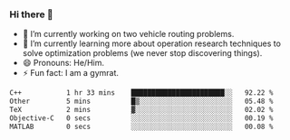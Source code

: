 ### Hi there 👋

- 🔭 I’m currently working on two vehicle routing problems.
- 🌱 I’m currently learning more about operation research techniques to solve optimization problems (we never stop discovering things).
- 😄 Pronouns: He/Him.
- ⚡ Fun fact: I am a gymrat.

<!-- - 📫 How to reach me: [oscarale930719@gmail.com](mailto:oscarale930719@gmail.com) -->

<!--
**oscaralejandro1907/oscaralejandro1907** is a ✨ _special_ ✨ repository because its `README.md` (this file) appears on your GitHub profile.

Here are some ideas to get you started:

- 🔭 I’m currently working on ...
- 🌱 I’m currently learning ...
- 👯 I’m looking to collaborate on ...
- 🤔 I’m looking for help with ...
- 💬 Ask me about ...
- 📫 How to reach me: ...
- 😄 Pronouns: ...
- ⚡ Fun fact: ...
-->

<!--START_SECTION:waka-->

```txt
C++           1 hr 33 mins    ███████████████████████░░   92.22 %
Other         5 mins          █▒░░░░░░░░░░░░░░░░░░░░░░░   05.48 %
TeX           2 mins          ▓░░░░░░░░░░░░░░░░░░░░░░░░   02.02 %
Objective-C   0 secs          ░░░░░░░░░░░░░░░░░░░░░░░░░   00.19 %
MATLAB        0 secs          ░░░░░░░░░░░░░░░░░░░░░░░░░   00.08 %
```

<!--END_SECTION:waka-->
